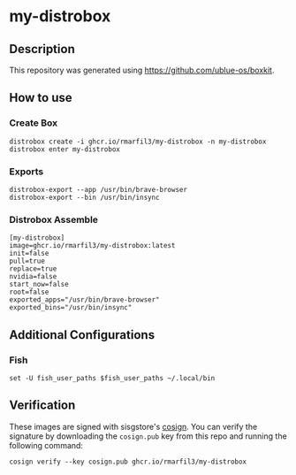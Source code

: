 # my-distrobox

## Description

This repository was generated using https://github.com/ublue-os/boxkit.

## How to use

### Create Box
    distrobox create -i ghcr.io/rmarfil3/my-distrobox -n my-distrobox
    distrobox enter my-distrobox

### Exports
    distrobox-export --app /usr/bin/brave-browser
    distrobox-export --bin /usr/bin/insync

### Distrobox Assemble
    [my-distrobox]
    image=ghcr.io/rmarfil3/my-distrobox:latest
    init=false
    pull=true
    replace=true
    nvidia=false
    start_now=false
    root=false
    exported_apps="/usr/bin/brave-browser"
    exported_bins="/usr/bin/insync"

## Additional Configurations

### Fish
    set -U fish_user_paths $fish_user_paths ~/.local/bin

## Verification

These images are signed with sisgstore's [cosign](https://docs.sigstore.dev/cosign/overview/). You can verify the signature by downloading the `cosign.pub` key from this repo and running the following command:

    cosign verify --key cosign.pub ghcr.io/rmarfil3/my-distrobox
